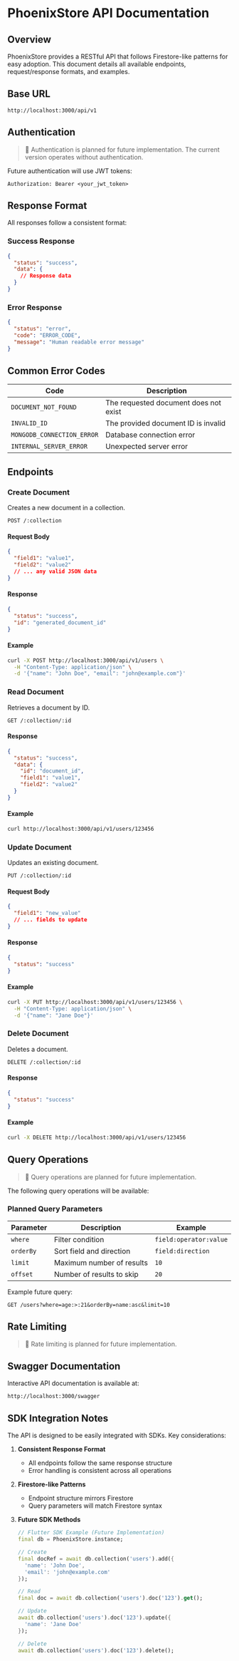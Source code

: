 # PhoenixStore API Documentation

## Overview

PhoenixStore provides a RESTful API that follows Firestore-like patterns for easy adoption. This document details all available endpoints, request/response formats, and examples.

## Base URL

```
http://localhost:3000/api/v1
```

## Authentication

> 🚧 Authentication is planned for future implementation. The current version operates without authentication.

Future authentication will use JWT tokens:
```http
Authorization: Bearer <your_jwt_token>
```

## Response Format

All responses follow a consistent format:

### Success Response
```json
{
  "status": "success",
  "data": {
    // Response data
  }
}
```

### Error Response
```json
{
  "status": "error",
  "code": "ERROR_CODE",
  "message": "Human readable error message"
}
```

## Common Error Codes

| Code | Description |
|------|-------------|
| `DOCUMENT_NOT_FOUND` | The requested document does not exist |
| `INVALID_ID` | The provided document ID is invalid |
| `MONGODB_CONNECTION_ERROR` | Database connection error |
| `INTERNAL_SERVER_ERROR` | Unexpected server error |

## Endpoints

### Create Document
Creates a new document in a collection.

```http
POST /:collection
```

#### Request Body
```json
{
  "field1": "value1",
  "field2": "value2"
  // ... any valid JSON data
}
```

#### Response
```json
{
  "status": "success",
  "id": "generated_document_id"
}
```

#### Example
```bash
curl -X POST http://localhost:3000/api/v1/users \
  -H "Content-Type: application/json" \
  -d '{"name": "John Doe", "email": "john@example.com"}'
```

### Read Document
Retrieves a document by ID.

```http
GET /:collection/:id
```

#### Response
```json
{
  "status": "success",
  "data": {
    "id": "document_id",
    "field1": "value1",
    "field2": "value2"
  }
}
```

#### Example
```bash
curl http://localhost:3000/api/v1/users/123456
```

### Update Document
Updates an existing document.

```http
PUT /:collection/:id
```

#### Request Body
```json
{
  "field1": "new_value"
  // ... fields to update
}
```

#### Response
```json
{
  "status": "success"
}
```

#### Example
```bash
curl -X PUT http://localhost:3000/api/v1/users/123456 \
  -H "Content-Type: application/json" \
  -d '{"name": "Jane Doe"}'
```

### Delete Document
Deletes a document.

```http
DELETE /:collection/:id
```

#### Response
```json
{
  "status": "success"
}
```

#### Example
```bash
curl -X DELETE http://localhost:3000/api/v1/users/123456
```

## Query Operations

> 🚧 Query operations are planned for future implementation.

The following query operations will be available:

### Planned Query Parameters

| Parameter | Description | Example |
|-----------|-------------|---------|
| `where` | Filter condition | `field:operator:value` |
| `orderBy` | Sort field and direction | `field:direction` |
| `limit` | Maximum number of results | `10` |
| `offset` | Number of results to skip | `20` |

Example future query:
```http
GET /users?where=age:>:21&orderBy=name:asc&limit=10
```

## Rate Limiting

> 🚧 Rate limiting is planned for future implementation.

## Swagger Documentation

Interactive API documentation is available at:
```
http://localhost:3000/swagger
```

## SDK Integration Notes

The API is designed to be easily integrated with SDKs. Key considerations:

1. **Consistent Response Format**
   - All endpoints follow the same response structure
   - Error handling is consistent across all operations

2. **Firestore-like Patterns**
   - Endpoint structure mirrors Firestore
   - Query parameters will match Firestore syntax

3. **Future SDK Methods**
   ```dart
   // Flutter SDK Example (Future Implementation)
   final db = PhoenixStore.instance;
   
   // Create
   final docRef = await db.collection('users').add({
     'name': 'John Doe',
     'email': 'john@example.com'
   });
   
   // Read
   final doc = await db.collection('users').doc('123').get();
   
   // Update
   await db.collection('users').doc('123').update({
     'name': 'Jane Doe'
   });
   
   // Delete
   await db.collection('users').doc('123').delete();
   ``` 